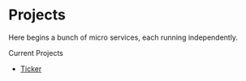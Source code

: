 # Projects

Here begins a bunch of micro services, each running independently.

Current Projects
- [Ticker](https://github.com/arnoe/codecrafter/tree/master/ticker)
